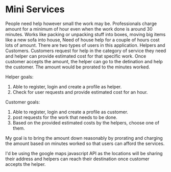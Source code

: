 # Mini Services

People need help however small the work may be. Professionals charge amount for a minimum of hour even when the work done is around 30 minutes. Works like packing or unpacking stuff into boxes, moving big items like a new sofa into house, Need of house help for a couple of hours cost lots of amount.
There are two types of users in this application. Helpers and Customers.
Customers request for help in the category of service they need and helper can provide estimated cost for that specific work. Once customer accepts the amount, the helper can go to the detination and help the customer. The amount would be prorated to the minutes worked.

Helper goals: 
  1) Able to register, login and create a profile as helper.
  2) Check for user requests and provide estimated cost for an hour.

Customer goals:
  1) Able to register, login and create a profile as customer.
  2) post requests for the work that needs to be done.
  3) Based on the provided estimated costs by the helpers, choose one of them.

My goal is to bring the amount down reasonably by prorating and charging the amount based on minutes worked so that users can afford the services.

I'd be using the google maps javascript API as the locations will be sharing their address and helpers can reach their destination once customer accepts the helper.
